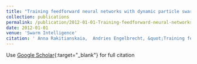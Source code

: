 ```yaml
---
title: "Training feedforward neural networks with dynamic particle swarm optimisation"
collection: publications
permalink: /publication/2012-01-01-Training-feedforward-neural-networks-with-dynamic-particle-swarm-optimisation
date: 2012-01-01
venue: 'Swarm Intelligence'
citation: ' Anna Rakitianskaia,  Andries Engelbrecht, &quot;Training feedforward neural networks with dynamic particle swarm optimisation.&quot; Swarm Intelligence, 2012.'
---
```

Use [Google Scholar](https://scholar.google.com/scholar?q=Training+feedforward+neural+networks+with+dynamic+particle+swarm+optimisation){:target="_blank"} for full citation